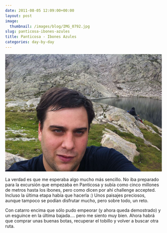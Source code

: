 ```yaml
---
date: 2011-08-05 12:09:00+00:00
layout: post
image:
  thumbnail: /images/blog/IMG_0792.jpg
slug: panticosa-ibones-azules
title: Panticosa - Ibones Azules
categories: day-by-day
---
```


[![](/images/blog/IMG_0792.jpg)](/images/blog/IMG_0792.jpg)

La verdad es que me esperaba algo mucho más sencillo. No iba preparado para la excursión que empezaba en Panticosa y subía como cinco millones de metros hasta los ibones, pero como dicen por ahí challenge accepted. Incluso la última etapa había que hacerla :) Unos paisajes preciosos, aunque tampoco se podían disfrutar mucho, pero sobre todo, un reto.

Con catarro encima que sólo pudo empeorar (y ahora queda demostrado) y un esguince en la última bajada.... pero me siento muy bien. Ahora habrá que comprar unas buenas botas, recuperar el tobillo y volver a buscar otra ruta.
